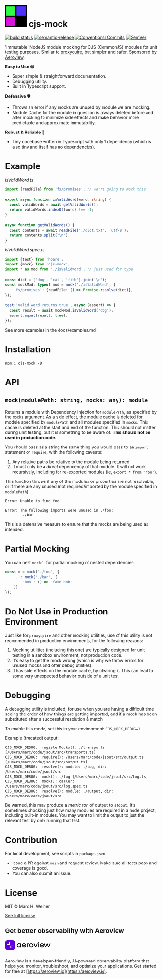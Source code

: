 # <img src="docs/cjs-mock-icon.svg"> cjs-mock

[![build status](https://github.com/mhweiner/cjs-mock/actions/workflows/workflow.yml/badge.svg)](https://github.com/mhweiner/cjs-mock/actions)
[![semantic-release](https://img.shields.io/badge/semantic--release-e10079?logo=semantic-release)](https://github.com/semantic-release/semantic-release)
[![Conventional Commits](https://img.shields.io/badge/Conventional%20Commits-1.0.0-yellow.svg)](https://conventionalcommits.org)
[![SemVer](https://img.shields.io/badge/SemVer-2.0.0-blue)]()

'Immutable' NodeJS module mocking for CJS (CommonJS) modules for unit testing purposes. Similar to [proxyquire](https://www.npmjs.com/package/proxyquire), but simpler and safer. Sponsored by [Aeroview](https://aeroview.io).

**Easy to Use 😃**
- Super simple & straightforward documentation.
- Debugging utility.
- Built in Typescript support.

**Defensive 🛡**
- Throws an error if any mocks are unused by module we are mocking.
- Module Cache for the module in question is always deleted before and after mocking to minimize side effects and make behavior more predictable and approximate immutability.

**Robust & Reliable 💪**
- Tiny codebase written in Typescript with only 1 dependency (which is also tiny and itself has no dependencies).

# Example

_isValidWord.ts_
```typescript
import {readFile} from 'fs/promises'; // we're going to mock this

export async function isValidWord(word: string) {
  const validWords = await getValidWords();
  return validWords.indexOf(word) !== -1;
}

async function getValidWords() {
  const contents = await readFile('./dict.txt', 'utf-8');
  return contents.split('\n');
}
```
_isValidWord.spec.ts_
```typescript
import {test} from 'hoare';
import {mock} from 'cjs-mock';
import * as mod from './isValidWord'; // just used for type

const dict = ['dog', 'cat', 'fish'].join('\n');
const mockMod: typeof mod = mock('./isValidWord', {
    'fs/promises': {readFile: () => Promise.resolve(dict)},
});

test('valid word returns true', async (assert) => {
  const result = await mockMod.isValidWord('dog');
  assert.equal(result, true);
});
```

See more examples in the [docs/examples.md](examples.md)

# Installation

 ```console
 npm i cjs-mock -D
 ```

# API

## `mock(modulePath: string, mocks: any): module`

Returns a module with Dependency Injection for `modulePath`, as specified by the `mocks` argument. As a side effect, the module cache is deleted for module specified by `modulePath` and all modules specified in `mocks`. This cache is deleted at the start and end of the function. This should not matter during unit testing, but it is something to be aware of. **This should not be used in production code.**

You should pass as a string the same thing you would pass to an `import` statement or `require`, with the following caveats:

1. Any relative paths be relative to the module being returned
2. It must only be a _direct_ dependency of that module. It will not work recursively, including for re-exported modules (ie, `export * from 'foo'`).

This function throws if any of the modules or properties are not resolvable, or if there are any unused (not required/imported by the module specified in `modulePath`):
```
Error: Unable to find foo
```
```
Error: The following imports were unused in ./foo: 
        ./bar
```

This is a defensive measure to ensure that the mocks are being used as intended.

# Partial Mocking

You can nest `mock()` for partial mocking of nested dependencies:

```typescript
const m = mock('./foo', {
    '.': mock('./bar', {
        'bob': () => 'fake bob'
    })
});
```

# Do Not Use in Production Environment

Just like for `proxyquire` and other mocking utilities, use of this utility is not recommended in production environments, for the following reasons:

1. Mocking utilities (including this one) are typically designed for unit testing in a sandbox environment, not production code.
2. It's easy to get the mock wrong (which is why we throw errors for unused mocks and offer debug utilities).
3. It has side effects on the module cache, by clearing it. This can lead to some very unexpected behavior outside of a unit test.

# Debugging

A debugging utility is included, for use when you are having a difficult time seeing the order of how things are getting imported, and if a mock has been substituted after a successful resolution & match.

To enable this mode, set this in your environment: `CJS_MOCK_DEBUG=1`.

Example (trucated) output:

```console
CJS_MOCK_DEBUG:  registerMocks(): ./transports [/Users/marc/code/jsout/src/transports.ts]
CJS_MOCK_DEBUG:  require(): /Users/marc/code/jsout/src/output.ts [/Users/marc/code/jsout/src/output.ts]
CJS_MOCK_DEBUG:  resolve(): module: ./log, dir: /Users/marc/code/jsout/src
CJS_MOCK_DEBUG:  mock(): ./log [/Users/marc/code/jsout/src/log.ts]
CJS_MOCK_DEBUG:  mock(): caller: /Users/marc/code/jsout/src/log.spec.ts
CJS_MOCK_DEBUG:  resolve(): module: ./output, dir: /Users/marc/code/jsout/src
```

Be warned, this may produce a *metric ton* of output to `stdout`. It's sometimes shocking just how many modules are required in a node project, including built-in modules. You may want to limit the output to just the relevant test by only running that test.

# Contribution

For local development, see scripts in `package.json`.

- Issue a PR against `main` and request review. Make sure all tests pass and coverage is good.
- You can also submit an issue.

# License

MIT &copy; Marc H. Weiner

[See full license](LICENSE)

## Get better observability with Aeroview

<picture>
    <source srcset="docs/aeroview-logo-lockup.svg" media="(prefers-color-scheme: dark)">
    <source srcset="docs/aeroview-logo-lockup-dark.svg" media="(prefers-color-scheme: light)">
    <img src="docs/aeroview-logo-lockup-dark.svg" alt="Logo" style="max-width: 150px;margin: 0 0 10px">
</picture>

Aeroview is a developer-friendly, AI-powered observability platform that helps you monitor, troubleshoot, and optimize your applications. Get started for free at [https://aeroview.io](https://aeroview.io).